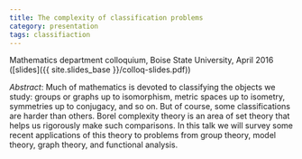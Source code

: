 ```yaml
---
title: The complexity of classification problems
category: presentation
tags: classifiaction
---
```

Mathematics department colloquium, Boise State University, April 2016 ([slides]({{ site.slides_base }}/colloq-slides.pdf))<!--more-->

*Abstract*: Much of mathematics is devoted to classifying the objects we study: groups or graphs up to isomorphism, metric spaces up to isometry, symmetries up to conjugacy, and so on. But of course, some classifications are harder than others. Borel complexity theory is an area of set theory that helps us rigorously make such comparisons. In this talk we will survey some recent applications of this theory to problems from group theory, model theory, graph theory, and functional analysis.
